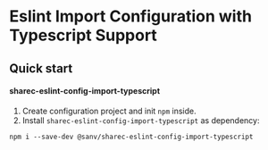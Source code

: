 # Eslint Import Configuration with Typescript Support

## Quick start

#### sharec-eslint-config-import-typescript
1. Create configuration project and init `npm` inside.
2. Install `sharec-eslint-config-import-typescript` as dependency:

```shell
npm i --save-dev @sanv/sharec-eslint-config-import-typescript
```
